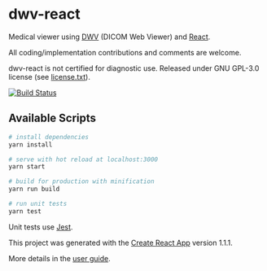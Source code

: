 # dwv-react

Medical viewer using [DWV](https://github.com/ivmartel/dwv) (DICOM Web Viewer) and [React](https://reactjs.org/).

All coding/implementation contributions and comments are welcome.

dwv-react is not certified for diagnostic use. Released under GNU GPL-3.0 license (see [license.txt](license.txt)).

[![Build Status](https://travis-ci.org/ivmartel/dwv-react.svg?branch=master)](https://travis-ci.org/ivmartel/dwv-react)

## Available Scripts

``` bash
# install dependencies
yarn install

# serve with hot reload at localhost:3000
yarn start

# build for production with minification
yarn run build

# run unit tests
yarn test
```

Unit tests use [Jest](https://facebook.github.io/jest/).

This project was generated with the [Create React App](https://github.com/facebookincubator/create-react-app) version 1.1.1.

More details in the [user guide](https://github.com/facebook/create-react-app/blob/master/packages/react-scripts/template/README.md).
